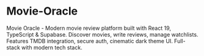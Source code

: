 # Movie-Oracle
Movie Oracle - Modern movie review platform built with React 19, TypeScript &amp; Supabase. Discover movies, write reviews, manage watchlists. Features TMDB integration, secure auth, cinematic dark theme UI. Full-stack with modern tech stack.
